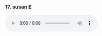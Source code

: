 <h3>17. susan E</h3>
<audio controls controlsList="nodownload">
  <source src="susan E.mp3" type="audio/mpeg">
